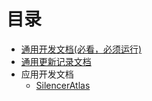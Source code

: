 # 目录

- [通用开发文档(必看，必须运行)](develop.md)
- [通用更新记录文档](changelog.md)
- 应用开发文档
    - [SilencerAtlas](SilencerAtlas/README.md)
